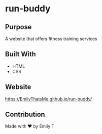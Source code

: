 # run-buddy

## Purpose
A website that offers fitness training services

## Built With
* HTML
* CSS

## Website
https://EmilyThatsMe.github.io/run-buddy/

## Contribution
Made with ❤️ by Emily T
